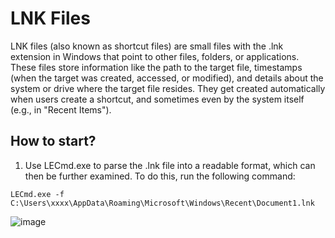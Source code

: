 # LNK Files

LNK files (also known as shortcut files) are small files with the .lnk extension in Windows that point to other files, folders, or applications. These files store information like the path to the target file, timestamps (when the target was created, accessed, or modified), and details about the system or drive where the target file resides. They get created automatically when users create a shortcut, and sometimes even by the system itself (e.g., in "Recent Items").

## How to start?

1. Use LECmd.exe to parse the .lnk file into a readable format, which can then be further examined. To do this, run the following command:

```
LECmd.exe -f C:\Users\xxxx\AppData\Roaming\Microsoft\Windows\Recent\Document1.lnk
```

![image](https://github.com/user-attachments/assets/4c882451-e695-4ec6-8071-8232463eeab4)
